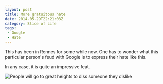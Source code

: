 ```yaml
---
layout: post
title: More gratuitous hate
date: 2014-05-29T22:21:03Z
category: Slice of Life
tags: 
 - Google
 - Hate
---
```


This has been in Rennes for some while now. One has to wonder what this
particular person's feud with Google is to express their hate like this.

In any case, it is quite an impressive feat.

![People will go to great heights to diss someone they dislike](/images/google-hate.jpg)

